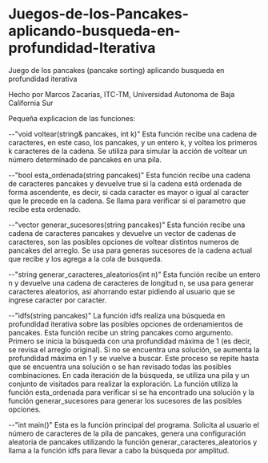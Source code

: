 # Juegos-de-los-Pancakes-aplicando-busqueda-en-profundidad-Iterativa
Juego de los pancakes (pancake sorting) aplicando busqueda en profundidad iterativa

Hecho por Marcos Zacarias, ITC-TM, Universidad Autonoma de Baja California Sur

Pequeña explicacion de las funciones:

--"void voltear(string& pancakes, int k)" 
Esta función recibe una cadena de caracteres, en este caso, los pancakes, y un entero k, y voltea los primeros k caracteres de la cadena. Se utiliza para simular la acción de voltear un número determinado de pancakes en una pila.

--"bool esta_ordenada(string pancakes)" 
Esta función recibe una cadena de caracteres pancakes y devuelve true si la cadena está ordenada de forma ascendente, es decir, si cada caracter es mayor o igual al caracter que le precede en la cadena. Se llama para verificar si el parametro que recibe esta ordenado.

--"vector generar_sucesores(string pancakes)" 
Esta función recibe una cadena de caracteres pancakes y devuelve un vector de cadenas de caracteres, son las posibles opciones de voltear distintos numeros de pancakes del arreglo. Se usa para generas sucesores de la cadena actual que recibe y los agrega a la cola de busqueda.

--"string generar_caracteres_aleatorios(int n)" 
Esta función recibe un entero n y devuelve una cadena de caracteres de longitud n, se usa para generar caracteres aleatorios, asi ahorrando estar pidiendo al usuario que se ingrese caracter por caracter.

--"idfs(string pancakes)"
La función idfs realiza una búsqueda en profundidad iterativa sobre las posibles opciones de ordenamientos de pancakes. Esta función recibe un string pancakes como argumento. Primero se inicia la búsqueda con una profundidad máxima de 1 (es decir, se revisa el arreglo original). Si no se encuentra una solución, se aumenta la profundidad máxima en 1 y se vuelve a buscar. Este proceso se repite hasta que se encuentra una solución o se han revisado todas las posibles combinaciones. En cada iteración de la búsqueda, se utiliza una pila y un conjunto de visitados para realizar la exploración. La función utiliza la función esta_ordenada para verificar si se ha encontrado una solución y la función generar_sucesores para generar los sucesores de las posibles opciones.

--"int main()" Esta es la función principal del programa. Solicita al usuario el número de caracteres de la pila de pancakes, genera una configuración aleatoria de pancakes utilizando la función generar_caracteres_aleatorios y llama a la función idfs para llevar a cabo la búsqueda por amplitud.

